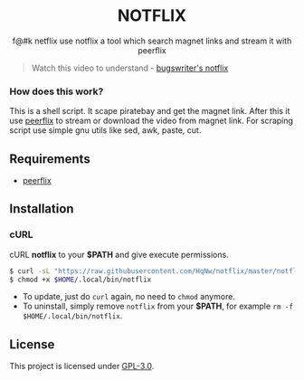 <h1 align="center">NOTFLIX</h1>
<p align="center">f@#k netflix use notflix a tool which search magnet links and stream it with peerflix</p>

> Watch this video to understand - [bugswriter's notflix](https://youtu.be/FbE19_omaWY)

### How does this work?

This is a shell script. It scape piratebay and get the magnet link.
After this it use [peerflix](https://github.com/mafintosh/peerflix) to stream or download the video from magnet link.
For scraping script use simple gnu utils like sed, awk, paste, cut.

## Requirements

* [peerflix](https://github.com/mafintosh/peerflix)

## Installation

### cURL
cURL **notflix** to your **$PATH** and give execute permissions.

```sh
$ curl -sL "https://raw.githubusercontent.com/HqNw/notflix/master/notflix" > $HOME/.local/bin/notflix
$ chmod +x $HOME/.local/bin/notflix
```
- To update, just do `curl` again, no need to `chmod` anymore.
- To uninstall, simply remove `notflix` from your **$PATH**, for example `rm -f $HOME/.local/bin/notflix`.

## License
This project is licensed under [GPL-3.0](https://raw.githubusercontent.com/Illumina/licenses/master/gpl-3.0.txt).

